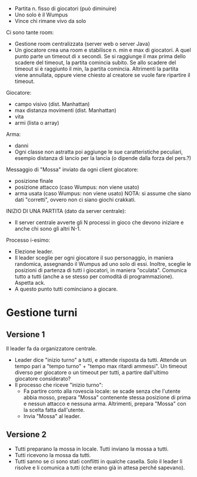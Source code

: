* Partita n. fisso di giocatori (può diminuire)
* Uno solo è il Wumpus
* Vince chi rimane vivo da solo

Ci sono tante room:
* Gestione room centralizzata (server web o server Java)
* Un giocatore crea una room e stabilisce n. min e max di giocatori.
  A quel punto parte un timeout di x secondi. Se si raggiunge il max prima
  dello scadere del timeout, la partita comincia subito. Se allo scadere
  del timeout si è raggiunto il min, la partita comincia. Altrimenti la 
  partita viene annullata, oppure viene chiesto al creatore se vuole
  fare ripartire il timeout.

Giocatore:
* campo visivo (dist. Manhattan)
* max distanza movimenti (dist. Manhattan)
* vita
* armi (lista o array)

Arma:
* danni
* Ogni classe non astratta poi aggiunge le sue caratteristiche peculiari,
  esempio distanza di lancio per la lancia (o dipende dalla forza del pers.?)

Messaggio di "Mossa" inviato da ogni client giocatore:
* posizione finale
* posizione attacco (caso Wumpus: non viene usato)
* arma usata (caso Wumpus: non viene usato)
NOTA: si assume che siano dati "corretti", ovvero non ci siano giochi crakkati.

INIZIO DI UNA PARTITA (dato da server centrale):
* Il server centrale avverte gli N processi in gioco che devono iniziare 
  e anche chi sono gli altri N-1.

Processo i-esimo:
* Elezione leader.
* Il leader sceglie per ogni giocatore il suo personaggio, in maniera randomica,
  assegnando il Wumpus ad uno solo di essi.
  Inoltre, sceglie le posizioni di partenza di tutti i giocatori, in maniera
  "oculata".
  Comunica tutto a tutti (anche a se stesso per comodità di programmazione).
  Aspetta ack.
* A questo punto tutti cominciano a giocare.

Gestione turni
=====================

Versione 1
---------------------
Il leader fa da organizzatore centrale.
* Leader dice "inizio turno" a tutti, e attende risposta da tutti. Attende
  un tempo pari a "tempo turno" + "tempo max ritardi ammessi". Un timeout
  diverso per giocatore o un timeout per tutti, a partire dall'ultimo giocatore
  considerato?
* Il processo che riceve "inizio turno":
  * Fa partire conto alla rovescia locale: se scade senza che l'utente abbia
    mosso, prepara "Mossa" contenente stessa posizione di prima e nessun attacco
    e nessuna arma. Altrimenti, prepara "Mossa" con la scelta fatta dall'utente.
  * Invia "Mossa" al leader.

Versione 2
---------------------
* Tutti preparano la mossa in locale. Tutti inviano la mossa a tutti.
* Tutti ricevono la mossa da tutti.
* Tutti sanno se ci sono stati conflitti in qualche casella. Solo il 
  leader li risolve e li comunica a tutti (che erano già in attesa perché 
  sapevano).













